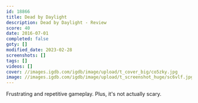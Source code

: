```yaml
---
id: 18866
title: Dead by Daylight
description: Dead by Daylight - Review
score: 40
date: 2016-07-01
completed: false
goty: []
modified_date: 2023-02-28
screenshots: []
tags: []
videos: []
cover: //images.igdb.com/igdb/image/upload/t_cover_big/co5zky.jpg
image: //images.igdb.com/igdb/image/upload/t_screenshot_huge/sc6vlf.jpg
---
```

Frustrating and repetitive gameplay. Plus, it's not actually scary.